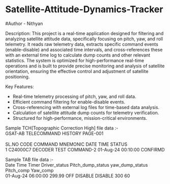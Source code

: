 # Satellite-Attitude-Dynamics-Tracker

#Author - Nithyan

Description: 
This project is a real-time application designed for filtering and analyzing satellite attitude data, specifically focusing on pitch, yaw, and roll telemetry. It reads raw telemetry data, extracts specific command events (enable-disable) and associated time intervals, and cross-references these with an external time log to calculate dump counts and other relevant statistics. The system is optimized for high-performance real-time operations and is built to provide precise monitoring and analysis of satellite orientation, ensuring the effective control and adjustment of satellite positioning.

Key Features:
- Real-time telemetry processing of pitch, yaw, and roll data.
- Efficient command filtering for enable-disable events.
- Cross-referencing with external log files for time-based data analysis.
- Calculation of satellite attitude dump counts for telemetry verification.
- Structured for high-performance, mission-critical environments.

Sample TCH[Topographic Correction High] file data :-<br>
		GSAT-AB  TELECOMMAND HISTORY    PAGE-001  	
<br>SL.NO	CODE	    COMMAND MNEMONIC	    DATE	    TIME	    STATUS <br>
1	    C24000C7	DECODER TEST COMMAND-2	01-Aug-24	00:10:00	CONFIRMD <br>

Sample TAB file data :- <br>
Date	    Time	    Timer	Driver_status	Pitch_dump_status	yaw_dump_status	Pitch_comp	Yaw_comp <br>
01-Aug-24	06:00:00	299.99	    OFF	            DISABLE	            DISABLE	        300	        60 <br>
